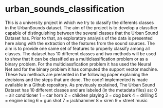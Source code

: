 # urban_sounds_classification
This is a university project in which we try to classify the diferents classes in the UrbanSounds dataset.
The aim of the project is to develop a classifier capable
of distinguishing between the several classes that the Urban
Sound Dataset has. Prior to that, an exploratory analysis of the
data is presented here along with the extraction of the features
from the sound sources. The aim is to provide one same set
of features to properly classify among all classes. The dataset
has 10 different classes and two methods will be used to show
that it can be classified as a multiclassification problem or as a
binary problem. For the multiclassfication problem it has used
the Neural Net and for the binary problem it has computed the
support vector machine. These two methods are presented in
the following paper explaining the decisions and the steps that
are done. The code1 implemented is made available in a Github
repository. As previously explained, The Urban Sound Dataset
has 10 different classes and are labeled (in the metadata files)
as:
 0 = air conditioner
 1 = car horn
 2 = children playing
 3 = dog bark
 4 = drilling
 5 = engine idling
 6 = gun shot
 7 = jackhammer
 8 = siren
 9 = street music
